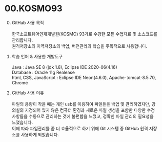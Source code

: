 # 00.KOSMO93
  0. GitHub 사용 목적 <br><br>
    한국소프트웨어인재개발원(KOSMO) 93기로 수강한 모든 수업자료 및 소스코드를 관리합니다. <br>
    원격저장소와 지역저장소의 백업, 버전관리의 학습을 주목적으로 사용합니다. <br>

  1. 학습 언어 & 사용한 개발도구 <br><br>
     Java : Java SE 8 (jdk 1.8), Eclipse IDE 2020-06(4.16) <br>
     Database : Oracle 11g Realease <br>
     html, CSS, JavaScript : Eclipse IDE Neon(4.6.0), Apache-tomcat-8.5.70, Chrome <br>
     
  2. GitHub 사용 이유 <br><br>
     파일의 용량이 작을 때는 개인 usb를 이용하여 파일들을 백업 및 관리하였지만, 강의실의 지정되어 있지 않은 컴퓨터 환경과 새로운 파일 생성을 포함한 다양한 수정사항들을 수동으로 관리하는 것에 불편함을 느꼈고, 정확한 파일 관리의 필요성을 느꼈습니다. <br>
     이에 따라 파일관리를 좀 더 효율적으로 하기 위해 Git 시스템 중 GitHub 원격 저장소를 사용하게 되었습니다. <br>
<br>
